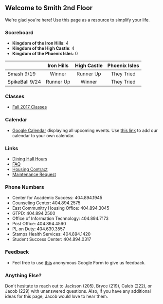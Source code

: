 ## Welcome to Smith 2nd Floor

We're glad you're here! Use this page as a resource to simplify your life.

### Scoreboard

* **Kingdom of the Iron Hills**: 4
* **Kingdom of the High Castle**: 4
* **Kingdom of the Phoenix Isles**: 0


|                | Iron Hills | High Castle | Phoenix Isles |
| -------------- |:----------:|:-----------:|:-------------:|
| Smash 9/19     | Winner     | Runner Up   | They Tried    |
| SpikeBall 9/24 | Runner Up  | Winner      | They Tried    |

### Classes

* [Fall 2017 Classes](https://goo.gl/forms/n3Iz9AV0uEfok5cq1)

### Calendar

* [Google Calendar](https://calendar.google.com/calendar/embed?src=smithfloor2%40gmail.com&ctz=America/New_York) displaying all upcoming events. Use [this link](https://calendar.google.com/calendar/ical/smithfloor2%40gmail.com/public/basic.ics) to add our calendar to your own calendar.

### Links

* [Dining Hall Hours](https://www.gatechdining.com/dining-choices/hoursofoperation.html)
* [FAQ](https://docs.google.com/document/d/1keLm5uR7hmgYyICCNjm6FAgGSy8jarYzWmm5qloqL6I/edit?usp=sharing)
* [Housing Contract](http://housing.gatech.edu/sites/default/files/documents/Contracts/2017-2018_housing_contract.pdf)
* [Maintenance Request](https://maintenance.housing.gatech.edu)

### Phone Numbers

* Center for Academic Success: 404.894.1945
* Counseling Center: 404.894.2575
* East Communitry Housing Office: 404.894.3045
* GTPD: 404.894.2500
* Office of Information Technology: 404.894.7173
* Post Office: 404.894.4560
* PL on Duty: 404.630.3557
* Stamps Health Services: 404.894.1420
* Student Success Center: 404.894.0317

### Feedback

* Feel free to use [this](https://docs.google.com/forms/d/e/1FAIpQLScEfk0yeNIrWU_0kXT6fWnUgYLpwyC5Gr16AxgIEeOZrwiw-w/viewform?usp=sf_link) anonymous Google Form to give us feedback.

### Anything Else?

Don't hesitate to reach out to Jackson (205), Bryce (219), Caleb (222), or Jacob (229) with unanswered questions. Also, if you have any additional ideas for this page, Jacob would love to hear them.
